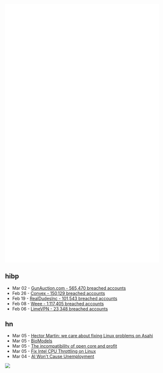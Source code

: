 ![Metrics](https://raw.githubusercontent.com/phixion/phixion/master/metrics.svg)

## hibp

<!--
for https://github.com/phixion/phixion/blob/main/.github/workflows/feeds.yml
-->
<!--START_SECTION:haveibeenpwnd-->
- Mar 02 - [GunAuction.com - 565,470 breached accounts](https://haveibeenpwned.com/PwnedWebsites#GunAuction)
- Feb 26 - [Convex - 150,129 breached accounts](https://haveibeenpwned.com/PwnedWebsites#Convex)
- Feb 19 - [RealDudesInc - 101,543 breached accounts](https://haveibeenpwned.com/PwnedWebsites#RealDudesInc)
- Feb 08 - [Weee - 1,117,405 breached accounts](https://haveibeenpwned.com/PwnedWebsites#Weee)
- Feb 06 - [LimeVPN - 23,348 breached accounts](https://haveibeenpwned.com/PwnedWebsites#LimeVPN)
<!--END_SECTION:haveibeenpwnd-->

## hn

<!--
for https://github.com/phixion/phixion/blob/main/.github/workflows/feeds.yml
-->
<!--START_SECTION:hn-->
- Mar 05 - [Hector Martin: we care about fixing Linux problems on Asahi](https://social.treehouse.systems/@marcan/109966319008107138)
- Mar 05 - [BioModels](https://www.ebi.ac.uk/biomodels/)
- Mar 05 - [The incompatibility of open core and profit](https://bytesdataaction.substack.com/p/open-core-profit)
- Mar 05 - [Fix Intel CPU Throttling on Linux](https://github.com/erpalma/throttled)
- Mar 04 - [AI Won&#x27;t Cause Unemployment](https://pmarca.substack.com/p/why-ai-wont-cause-unemployment)
<!--END_SECTION:hn-->

<!--
for https://yhype.me
-->
![](https://hit.yhype.me/github/profile?user_id=13013670)
